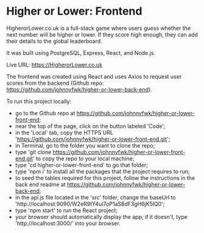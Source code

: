 # Higher or Lower: Frontend

HigherorLower.co.uk is a full-stack game where users guess whether the next number will be higher or lower. If they score high enough, they can add their details to the global leaderboard.

It was built using PostgreSQL, Express, React, and Node.js.

Live URL: https://HigherorLower.co.uk

The frontend was created using React and uses Axios to request user scores from the backend (Github repo: https://github.com/johnnyfwk/higher-or-lower-back-end).

To run this project locally:
- go to the Github repo at https://github.com/johnnyfwk/higher-or-lower-front-end;
- near the top of the page, click on the button labeled 'Code';
- in the 'Local' tab, copy the HTTPS URL 'https://github.com/johnnyfwk/higher-or-lower-front-end.git';
- in Terminal, go to the folder you want to clone the repo;
- type 'git clone https://github.com/johnnyfwk/higher-or-lower-front-end.git' to copy the repo to your local machine;
- type 'cd higher-or-lower-front-end' to go that folder;
- type 'npm i' to install all the packages that the project requires to run;
- to seed the tables required for this project, follow the instructions in the back end readme at https://github.com/johnnyfwk/higher-or-lower-back-end;
- in the api.js file located in the 'src' folder, change the baseUrl to 'http://localhost:9090/W2eR9tY4uI7oP1aS8dF3gH6jK5lQ0';
- type 'npm start' to run the React project;
- your browser should automatically display the app; if it doesn't, type 'http://localhost:3000/' into your browser.
